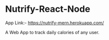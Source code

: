 # Nutrify-React-Node
App Link:- https://nutrify-mern.herokuapp.com/

A Web App to track daily calories of any user.
